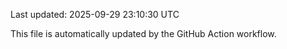 Last updated: 2025-09-29 23:10:30 UTC

This file is automatically updated by the GitHub Action workflow.
